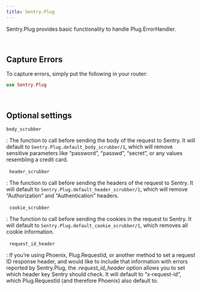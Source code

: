 ```yaml
---
title: Sentry.Plug
---
```


Sentry.Plug provides basic functionality to handle Plug.ErrorHandler.

&nbsp;
## Capture Errors
To capture errors, simply put the following in your router:

```elixir
use Sentry.Plug
```

&nbsp;
## Optional settings

`body_scrubber`

: The function to call before sending the body of the request to Sentry. It will default to `Sentry.Plug.default_body_scrubber/1`, which will remove sensitive parameters like “password”, “passwd”, “secret”, or any values resembling a credit card.

&nbsp;
`header_scrubber`

: The function to call before sending the headers of the request to Sentry. It will default to `Sentry.Plug.default_header_scrubber/1`, which will remove “Authorization” and “Authentication” headers.

&nbsp;
`cookie_scrubber`

: The function to call before sending the cookies in the request to Sentry. It will default to `Sentry.Plug.default_cookie_scrubber/1`, which removes all cookie information.

&nbsp;
`request_id_header`

: If you’re using Phoenix, Plug.RequestId, or another method to set a request ID response header, and would like to include that information with errors reported by Sentry.Plug, the _:request_id_header_ option allows you to set which header key Sentry should check. It will default to “x-request-id”, which Plug.RequestId (and therefore Phoenix) also default to.

